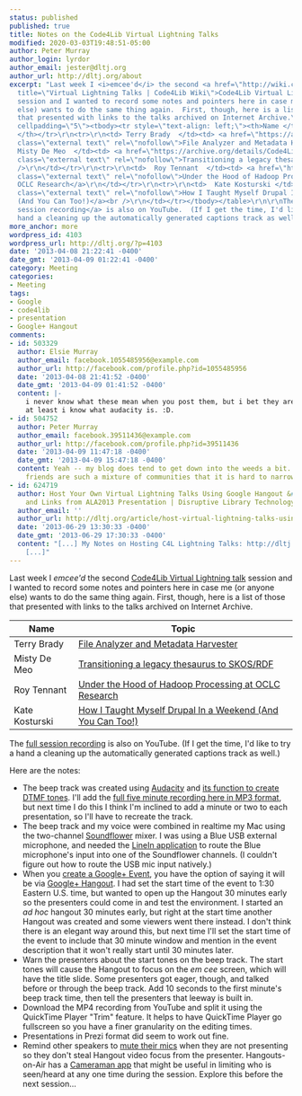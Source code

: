 ```yaml
---
status: published
published: true
title: Notes on the Code4Lib Virtual Lightning Talks
modified: 2020-03-03T19:48:51-05:00
author: Peter Murray
author_login: lyrdor
author_email: jester@dltj.org
author_url: http://dltj.org/about
excerpt: "Last week I <i>emcee'd</i> the second <a href=\"http://wiki.code4lib.org/index.php/Virtual_Lightning_Talks\"
  title=\"Virtual Lightning Talks | Code4Lib Wiki\">Code4Lib Virtual Lightning talk</a>
  session and I wanted to record some notes and pointers here in case me (or anyone
  else) wants to do the same thing again.  First, though, here is a list of those
  that presented with links to the talks archived on Internet Archive.\r\n\r\n<table
  cellpadding=\"5\"><tbody><tr style=\"text-align: left;\"><th>Name </th><th> Topic
  </th></tr>\r\n<tr>\r\n<td> Terry Brady  </td><td> <a href=\"https://archive.org/details/Code4LibLightningTalksApr2013TerryBrady\"
  class=\"external text\" rel=\"nofollow\">File Analyzer and Metadata Harvester</a>\r\n</td></tr>\r\n<tr>\r\n<td>
  Misty De Meo  </td><td> <a href=\"https://archive.org/details/Code4LibLightningTalksApr2013MistyDeMeo\"
  class=\"external text\" rel=\"nofollow\">Transitioning a legacy thesaurus to SKOS/RDF</a><br
  />\r\n</td></tr>\r\n<tr>\r\n<td>  Roy Tennant  </td><td> <a href=\"https://archive.org/details/Code4LibLightningTalksApr2013RoyTennant\"
  class=\"external text\" rel=\"nofollow\">Under the Hood of Hadoop Processing at
  OCLC Research</a>\r\n</td></tr>\r\n<tr>\r\n<td>  Kate Kosturski </td><td> <a href=\"https://archive.org/details/Code4LibLightningTalksApr2013KateKosturski\"
  class=\"external text\" rel=\"nofollow\">How I Taught Myself Drupal In a Weekend
  (And You Can Too!)</a><br />\r\n</td></tr></tbody></table>\r\n\r\nThe <a href=\"https://www.youtube.com/watch?v=JvsKCDQx9Uo\">full
  session recording</a> is also on YouTube.  (If I get the time, I'd like to try a
  hand a cleaning up the automatically generated captions track as well.)\r\n"
more_anchor: more
wordpress_id: 4103
wordpress_url: http://dltj.org/?p=4103
date: '2013-04-08 21:22:41 -0400'
date_gmt: '2013-04-09 01:22:41 -0400'
category: Meeting
categories:
- Meeting
tags:
- Google
- code4lib
- presentation
- Google+ Hangout
comments:
- id: 503329
  author: Elsie Murray
  author_email: facebook.1055485956@example.com
  author_url: http://facebook.com/profile.php?id=1055485956
  date: '2013-04-08 21:41:52 -0400'
  date_gmt: '2013-04-09 01:41:52 -0400'
  content: |-
    i never know what these mean when you post them, but i bet they are really cool!
    at least i know what audacity is. :D.
- id: 504752
  author: Peter Murray
  author_email: facebook.39511436@example.com
  author_url: http://facebook.com/profile.php?id=39511436
  date: '2013-04-09 11:47:18 -0400'
  date_gmt: '2013-04-09 15:47:18 -0400'
  content: Yeah -- my blog does tend to get down into the weeds a bit.  My Facebook
    friends are such a mixture of communities that it is hard to narrow stuff down...
- id: 624719
  author: Host Your Own Virtual Lightning Talks Using Google Hangout &#8212; Slides
    and Links from ALA2013 Presentation | Disruptive Library Technology Jester
  author_email: ''
  author_url: http://dltj.org/article/host-virtual-lightning-talks-using-google-hangout/
  date: '2013-06-29 13:30:33 -0400'
  date_gmt: '2013-06-29 17:30:33 -0400'
  content: "[...] My Notes on Hosting C4L Lightning Talks: http://dltj.org/article/c4l-virtual-lightning-talk-notes/
    [...]"
---
```

Last week I _emcee'd_ the second [Code4Lib Virtual Lightning talk](http://wiki.code4lib.org/index.php/Virtual_Lightning_Talks) session and I wanted to record some notes and pointers here in case me (or anyone else) wants to do the same thing again. 
First, though, here is a list of those that presented with links to the talks archived on Internet Archive.

| Name     | Topic   |
|----------|-------------|
| Terry Brady | [File Analyzer and Metadata Harvester](https://archive.org/details/Code4LibLightningTalksApr2013TerryBrady) |
| Misty De Meo | [Transitioning a legacy thesaurus to SKOS/RDF](https://archive.org/details/Code4LibLightningTalksApr2013MistyDeMeo) |
| Roy Tennant | [Under the Hood of Hadoop Processing at OCLC Research](https://archive.org/details/Code4LibLightningTalksApr2013RoyTennant) | 
| Kate Kosturski | [How I Taught Myself Drupal In a Weekend (And You Can Too!)](https://archive.org/details/Code4LibLightningTalksApr2013KateKosturski) |

The [full session recording](https://www.youtube.com/watch?v=JvsKCDQx9Uo) is also on YouTube. 
(If I get the time, I'd like to try a hand a cleaning up the automatically generated captions track as well.)  

Here are the notes:

* The beep track was created using [Audacity](http://audacity.sourceforge.net/) and [its function to create DTMF tones](http://manual.audacityteam.org/man/Generate_Menu#dtmf). I'll add the [full five minute recording here in MP3 format](https://dltj.org/wp-content/uploads/2013/04/Code4Lib-Virtual-Lightning-Talks-audio-track.mp3), but next time I do this I think I'm inclined to add a minute or two to each presentation, so I'll have to recreate the track.
* The beep track and my voice were combined in realtime my Mac using the two-channel [Soundflower](http://cycling74.com/products/soundflower/) mixer. I was using a Blue USB external microphone, and needed the [LineIn application](http://www.rogueamoeba.com/freebies/) to route the Blue microphone's input into one of the Soundflower channels. (I couldn't figure out how to route the USB mic input natively.)
* When you [create a Google+ Event](https://www.google.com/+/learnmore/events/), you have the option of saying it will be via [Google+ Hangout](https://www.google.com/+/learnmore/hangouts/). I had set the start time of the event to 1:30 Eastern U.S. time, but wanted to open up the Hangout 30 minutes early so the presenters could come in and test the environment. I started an _ad hoc_ hangout 30 minutes early, but right at the start time another Hangout was created and some viewers went there instead. I don't think there is an elegant way around this, but next time I'll set the start time of the event to include that 30 minute window and mention in the event description that it won't really start until 30 minutes later.
* Warn the presenters about the start tones on the beep track. The start tones will cause the Hangout to focus on the _em cee_ screen, which will have the title slide. Some presenters got eager, though, and talked before or through the beep track. Add 10 seconds to the first minute's beep track time, then tell the presenters that leeway is built in.
* Download the MP4 recording from YouTube and split it using the QuickTime Player "Trim" feature. It helps to have QuickTime Player go fullscreen so you have a finer granularity on the editing times.
* Presentations in Prezi format did seem to work out fine.
* Remind other speakers to [mute their mics](https://support.google.com/plus/answer/1254313?hl=en&ref_topic=3008153) when they are not presenting so they don't steal Hangout video focus from the presenter. Hangouts-on-Air has a [Cameraman app](https://support.google.com/plus/answer/2660854?hl=en&ref_topic=2553242) that might be useful in limiting who is seen/heard at any one time during the session. Explore this before the next session...